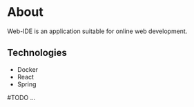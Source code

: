 # About

Web-IDE is an application suitable for online web development. 

## Technologies

  - Docker
  - React
  - Spring

#TODO ...

